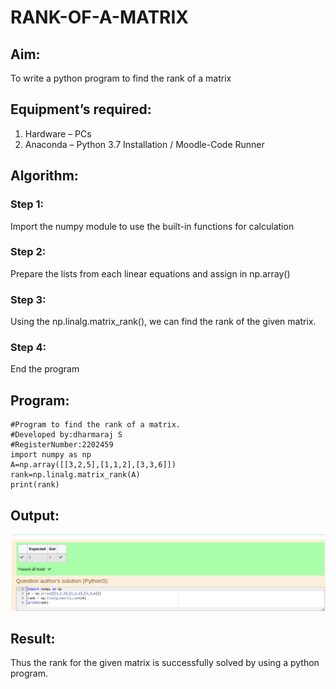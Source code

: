 # RANK-OF-A-MATRIX
## Aim:
To write a python program to find the rank of a matrix
## Equipment’s required:
1. 	Hardware – PCs
2. 	Anaconda – Python 3.7 Installation / Moodle-Code Runner
## Algorithm:
### Step 1:

Import the numpy module to use the built-in functions for calculation
### Step 2:

Prepare the lists from each linear equations and assign in np.array()
### Step 3:

Using the np.linalg.matrix_rank(), we can find the rank of the given matrix.
### Step 4:

End the program 
## Program:
```
#Program to find the rank of a matrix.
#Developed by:dharmaraj S
#RegisterNumber:2202459
import numpy as np
A=np.array([[3,2,5],[1,1,2],[3,3,6]])
rank=np.linalg.matrix_rank(A)
print(rank)

```
## Output:
![output](op.png)


## Result:
Thus the rank for the given matrix is successfully solved by  using a python program.

